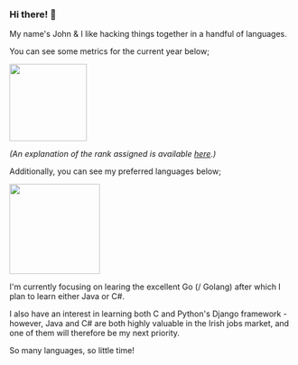 ### Hi there! 👋

My name's John & I like hacking things together in a handful of languages.

You can see some metrics for the current year below;

<a href="https://github.com/MrSarno">
  <img height="137px" src="https://github-readme-stats.vercel.app/api?username=MrSarno&count_private=true&hide_border=true&hide_title=true&theme=github_dark&show_icons=true&cache_seconds=7200" />
</a>

*(An explanation of the rank assigned is available [here](https://github.com/anuraghazra/github-readme-stats#github-stats-card).)*

Additionally, you can see my preferred languages below;

<a href="https://github.com/MrSarno">
  <img height="160px" src="https://github-readme-stats.vercel.app/api/top-langs/?username=MrSarno&hide=html&hide_title=true&hide_border=true&layout=compact&langs_count=6&theme=github_dark" />
</a>

I'm currently focusing on learing the excellent Go (/ Golang) after which I plan to learn either Java or C#.

I also have an interest in learning both C and Python's Django framework - however, Java and C# are both highly valuable in the Irish jobs market, and one of them will therefore be my next priority.

So many languages, so little time!
